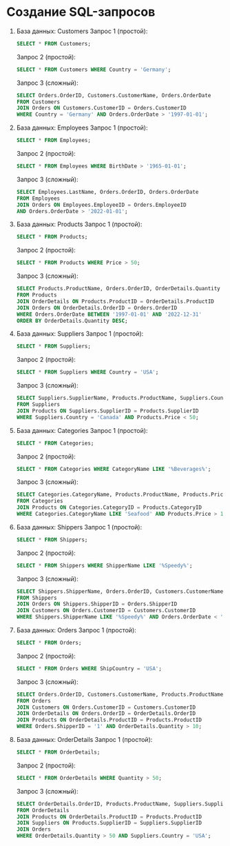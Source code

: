 # Создание SQL-запросов


1. База данных: Customers
   Запрос 1 (простой):
   ```sql
   SELECT * FROM Customers;
   ```

   Запрос 2 (простой):
   ```sql
   SELECT * FROM Customers WHERE Country = 'Germany';
   ```

   Запрос 3 (сложный):
   ```sql
   SELECT Orders.OrderID, Customers.CustomerName, Orders.OrderDate
   FROM Customers
   JOIN Orders ON Customers.CustomerID = Orders.CustomerID
   WHERE Country = 'Germany' AND Orders.OrderDate > '1997-01-01';
   ```

2. База данных: Employees
   Запрос 1 (простой):
   ```sql
   SELECT * FROM Employees;
   ```

   Запрос 2 (простой):
   ```sql
   SELECT * FROM Employees WHERE BirthDate > '1965-01-01';
   ```

   Запрос 3 (сложный):
   ```sql
   SELECT Employees.LastName, Orders.OrderID, Orders.OrderDate
   FROM Employees
   JOIN Orders ON Employees.EmployeeID = Orders.EmployeeID
   AND Orders.OrderDate > '2022-01-01';
   ```

3. База данных: Products
   Запрос 1 (простой):
   ```sql
   SELECT * FROM Products;
   ```

   Запрос 2 (простой):
   ```sql
   SELECT * FROM Products WHERE Price > 50;
   ```

   Запрос 3 (сложный):
   ```sql
   SELECT Products.ProductName, Orders.OrderID, OrderDetails.Quantity
   FROM Products
   JOIN OrderDetails ON Products.ProductID = OrderDetails.ProductID
   JOIN Orders ON OrderDetails.OrderID = Orders.OrderID
   WHERE Orders.OrderDate BETWEEN '1997-01-01' AND '2022-12-31'
   ORDER BY OrderDetails.Quantity DESC;
   ```

4. База данных: Suppliers
   Запрос 1 (простой):
   ```sql
   SELECT * FROM Suppliers;
   ```

   Запрос 2 (простой):
   ```sql
   SELECT * FROM Suppliers WHERE Country = 'USA';
   ```

   Запрос 3 (сложный):
   ```sql
   SELECT Suppliers.SupplierName, Products.ProductName, Suppliers.Country
   FROM Suppliers
   JOIN Products ON Suppliers.SupplierID = Products.SupplierID
   WHERE Suppliers.Country = 'Canada' AND Products.Price < 50;
   ```

5. База данных: Categories
   Запрос 1 (простой):
   ```sql
   SELECT * FROM Categories;
   ```

   Запрос 2 (простой):
   ```sql
   SELECT * FROM Categories WHERE CategoryName LIKE '%Beverages%';
   ```

   Запрос 3 (сложный):
   ```sql
   SELECT Categories.CategoryName, Products.ProductName, Products.Price
   FROM Categories
   JOIN Products ON Categories.CategoryID = Products.CategoryID
   WHERE Categories.CategoryName LIKE 'Seafood' AND Products.Price > 15;
   ```

6. База данных: Shippers
   Запрос 1 (простой):
   ```sql
   SELECT * FROM Shippers;
   ```

   Запрос 2 (простой):
   ```sql
   SELECT * FROM Shippers WHERE ShipperName LIKE '%Speedy%';
   ```

   Запрос 3 (сложный):
   ```sql
   SELECT Shippers.ShipperName, Orders.OrderID, Customers.CustomerName
   FROM Shippers
   JOIN Orders ON Shippers.ShipperID = Orders.ShipperID
   JOIN Customers ON Orders.CustomerID = Customers.CustomerID
   WHERE Shippers.ShipperName LIKE '%Speedy%' AND Orders.OrderDate < '1997-01-01';
   ```

7. База данных: Orders
   Запрос 1 (простой):
   ```sql
   SELECT * FROM Orders;
   ```

   Запрос 2 (простой):
   ```sql
   SELECT * FROM Orders WHERE ShipCountry = 'USA';
   ```

   Запрос 3 (сложный):
   ```sql
   SELECT Orders.OrderID, Customers.CustomerName, Products.ProductName, OrderDetails.Quantity, Orders.ShipperID
   FROM Orders
   JOIN Customers ON Orders.CustomerID = Customers.CustomerID
   JOIN OrderDetails ON Orders.OrderID = OrderDetails.OrderID
   JOIN Products ON OrderDetails.ProductID = Products.ProductID
   WHERE Orders.ShipperID = '1' AND OrderDetails.Quantity > 10;

   ```

8. База данных: OrderDetails
   Запрос 1 (простой):
   ```sql
   SELECT * FROM OrderDetails;
   ```

   Запрос 2 (простой):
   ```sql
   SELECT * FROM OrderDetails WHERE Quantity > 50;
   ```

   Запрос 3 (сложный):
   ```sql
   SELECT OrderDetails.OrderID, Products.ProductName, Suppliers.SupplierName, Orders.OrderDate 
   FROM OrderDetails
   JOIN Products ON OrderDetails.ProductID = Products.ProductID
   JOIN Suppliers ON Products.SupplierID = Suppliers.SupplierID
   JOIN Orders
   WHERE OrderDetails.Quantity > 50 AND Suppliers.Country = 'USA';
   ```
